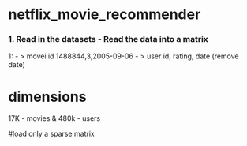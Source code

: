 # netflix_movie_recommender

### 1. Read in the datasets -  Read the data into a matrix 

 1:  - > movei id 
1488844,3,2005-09-06 - > user id, rating, date (remove date)
# dimensions
17K - movies & 480k - users 

 #load only a sparse matrix 
